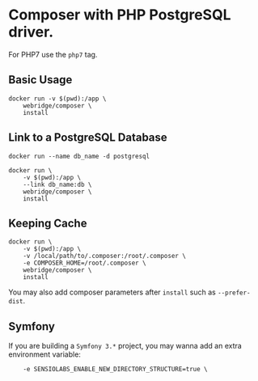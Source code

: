 Composer with PHP PostgreSQL driver.
======

For PHP7 use the `php7` tag.

Basic Usage
------

```
docker run -v $(pwd):/app \
    webridge/composer \
    install
```

Link to a PostgreSQL Database
------
```
docker run --name db_name -d postgresql

docker run \
    -v $(pwd):/app \
    --link db_name:db \
    webridge/composer \
    install
```

Keeping Cache
------

```
docker run \
    -v $(pwd):/app \
    -v /local/path/to/.composer:/root/.composer \
    -e COMPOSER_HOME=/root/.composer \
    webridge/composer \
    install
```

You may also add composer parameters after `install` such as `--prefer-dist`.

Symfony
------

If you are building a `Symfony 3.*` project, you may wanna add an extra environment variable:

```
    -e SENSIOLABS_ENABLE_NEW_DIRECTORY_STRUCTURE=true \
```